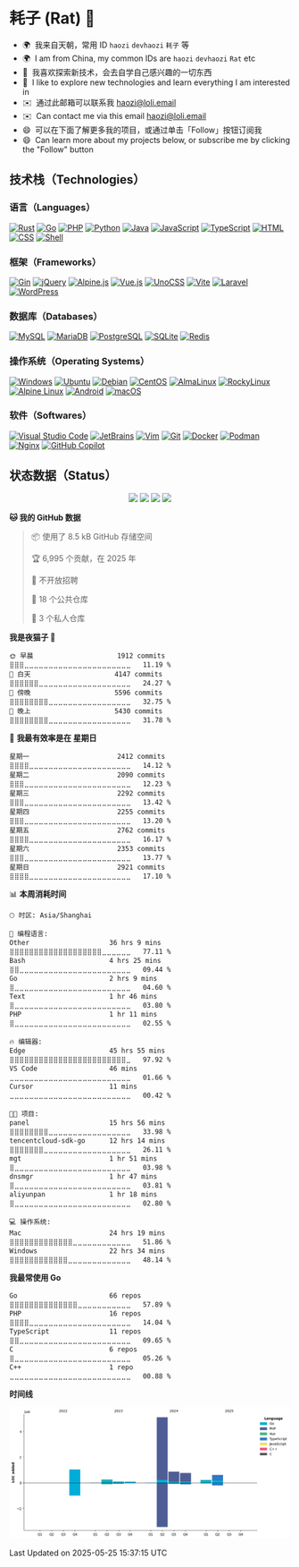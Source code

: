 # 耗子 (Rat) 🔭

* 🌍  我来自天朝，常用 ID `haozi` `devhaozi` `耗子` 等
* 🌍  I am from China, my common IDs are `haozi` `devhaozi` `Rat` etc
* 🔧  我喜欢探索新技术，会去自学自己感兴趣的一切东西
* 🔧  I like to explore new technologies and learn everything I am interested in
* ✉️  通过此邮箱可以联系我 [haozi@loli.email](mailto:haozi@loli.email)
* ✉️  Can contact me via this email [haozi@loli.email](mailto:haozi@loli.email)
* 😄  可以在下面了解更多我的项目，或通过单击「Follow」按钮订阅我
* 😄  Can learn more about my projects below, or subscribe me by clicking the "Follow" button


## 技术栈（Technologies）

### 语言（Languages）

[![Rust](https://img.shields.io/badge/Rust-000000?style=flat-square&logo=rust&logoColor=white)](https://www.rust-lang.org/)
[![Go](https://img.shields.io/badge/Go-00ADD8?style=flat-square&logo=go&logoColor=white)](https://go.dev/)
[![PHP](https://img.shields.io/badge/PHP-777BB4?style=flat-square&logo=php&logoColor=white)](https://www.php.net/)
[![Python](https://img.shields.io/badge/Python-3776AB?style=flat-square&logo=python&logoColor=white)](https://www.python.org/)
[![Java](https://img.shields.io/badge/Java-007396?style=flat-square&logo=java&logoColor=white)](https://www.java.com/)
[![JavaScript](https://img.shields.io/badge/JavaScript-F7DF1E?style=flat-square&logo=javascript&logoColor=white)](https://www.javascript.com/)
[![TypeScript](https://img.shields.io/badge/TypeScript-3178C6?style=flat-square&logo=typescript&logoColor=white)](https://www.typescriptlang.org/)
[![HTML](https://img.shields.io/badge/HTML-E34F26?style=flat-square&logo=html5&logoColor=white)](https://www.w3.org/html/)
[![CSS](https://img.shields.io/badge/CSS-1572B6?style=flat-square&logo=css&logoColor=white)](https://www.w3.org/Style/CSS/)
[![Shell](https://img.shields.io/badge/Shell-4eaa25?style=flat-square&logo=gnu%20bash&logoColor=ffffff)](https://www.gnu.org/software/bash/)

### 框架（Frameworks）

[![Gin](https://img.shields.io/badge/Gin-008ECF?style=flat-square&logo=gin&logoColor=white)](https://gin-gonic.com/)
[![jQuery](https://img.shields.io/badge/jQuery-0769AD?style=flat-square&logo=jquery&logoColor=white)](https://jquery.com/)
[![Alpine.js](https://img.shields.io/badge/Alpine.js-8BC0D0?style=flat-square&logo=alpinedotjs&logoColor=white)](https://alpinejs.dev/)
[![Vue.js](https://img.shields.io/badge/Vue.js-4FC08D?style=flat-square&logo=vuedotjs&logoColor=white)](https://vuejs.org/)
[![UnoCSS](https://img.shields.io/badge/UnoCSS-333333?style=flat-square&logo=unocss&logoColor=white)](https://github.com/unocss/unocss)
[![Vite](https://img.shields.io/badge/Vite-646CFF?style=flat-square&logo=vite&logoColor=white)](https://vitejs.dev/)
[![Laravel](https://img.shields.io/badge/Laravel-FF2D20?style=flat-square&logo=laravel&logoColor=white)](https://laravel.com/)
[![WordPress](https://img.shields.io/badge/WordPress-21759B?style=flat-square&logo=wordpress&logoColor=white)](https://wordpress.org/)

### 数据库（Databases）

[![MySQL](https://img.shields.io/badge/MySQL-4479A1?style=flat-square&logo=mysql&logoColor=white)](https://www.mysql.com/)
[![MariaDB](https://img.shields.io/badge/MariaDB-003545?style=flat-square&logo=mariadb&logoColor=white)](https://mariadb.org/)
[![PostgreSQL](https://img.shields.io/badge/PostgreSQL-4169E1?style=flat-square&logo=postgresql&logoColor=white)](https://www.postgresql.org/)
[![SQLite](https://img.shields.io/badge/SQLite-003B57?style=flat-square&logo=sqlite&logoColor=white)](https://www.sqlite.org/)
[![Redis](https://img.shields.io/badge/Redis-DC382D?style=flat-square&logo=redis&logoColor=white)](https://redis.io/)

### 操作系统（Operating Systems）

[![Windows](https://img.shields.io/badge/Windows-blue?style=flat-square&logo=windows11&logoColor=white)](https://www.microsoft.com/windows)
[![Ubuntu](https://img.shields.io/badge/Ubuntu-E95420?style=flat-square&logo=ubuntu&logoColor=white)](https://ubuntu.com/)
[![Debian](https://img.shields.io/badge/Debian-D0024D?style=flat-square&logo=debian&logoColor=white)](https://www.debian.org/)
[![CentOS](https://img.shields.io/badge/CentOS-262577?style=flat-square&logo=centos&logoColor=white)](https://www.centos.org/)
[![AlmaLinux](https://img.shields.io/badge/AlmaLinux-0F4266?style=flat-square&logo=almalinux&logoColor=white)](https://almalinux.org/)
[![RockyLinux](https://img.shields.io/badge/RockyLinux-10B981?style=flat-square&logo=rockylinux&logoColor=white)](https://rockylinux.org/)
[![Alpine Linux](https://img.shields.io/badge/Alpine_Linux-0D597F?style=flat-square&logo=alpinelinux&logoColor=white)](https://alpinelinux.org/)
[![Android](https://img.shields.io/badge/Android-34A853?style=flat-square&logo=android&logoColor=white)](https://www.android.com/)
[![macOS](https://img.shields.io/badge/macOS-000000?style=flat-square&logo=macos&logoColor=white)](https://www.apple.com/macos/)

### 软件（Softwares）

[![Visual Studio Code](https://img.shields.io/badge/Visual_Studio_Code-007ACC?style=flat-square&logo=visual-studio-code&logoColor=white)](https://code.visualstudio.com/)
[![JetBrains](https://img.shields.io/badge/JetBrains-000000?style=flat-square&logo=jetbrains&logoColor=white)](https://www.jetbrains.com/)
[![Vim](https://img.shields.io/badge/Vim-019733?style=flat-square&logo=vim&logoColor=white)](https://www.vim.org/)
[![Git](https://img.shields.io/badge/Git-F05032?style=flat-square&logo=git&logoColor=white)](https://git-scm.com/)
[![Docker](https://img.shields.io/badge/Docker-2496ED?style=flat-square&logo=docker&logoColor=white)](https://docker.io/)
[![Podman](https://img.shields.io/badge/Podman-892CA0?style=flat-square&logo=podman&logoColor=white)](https://podman.io/)
[![Nginx](https://img.shields.io/badge/Nginx-009639?style=flat-square&logo=nginx&logoColor=white)](https://nginx.org/)
[![GitHub Copilot](https://img.shields.io/badge/GitHub_Copilot-000000?style=flat-square&logo=githubcopilot&logoColor=white)](https://github.com/features/copilot)


## 状态数据（Status）

<div align="center">
<img height=160 src="https://github-readme-stats-git-masterrstaa-rickstaa.vercel.app/api?username=devhaozi&show_icons=true&hide_border=true&count_private=true&role=owner,collaborator&locale=cn" />
<img height=160 src="https://github-readme-stats-git-masterrstaa-rickstaa.vercel.app/api/top-langs/?username=devhaozi&show_icons=true&hide_border=true&layout=compact&langs_count=8&card_width=320&role=owner,collaborator&locale=cn" />
<img src="https://streak-stats.demolab.com/?user=devhaozi&hide_border=true&locale=zh_Hans&date_format=%5BY.%5Dn.j" />
<img src="https://github-readme-activity-graph.vercel.app/graph?username=devhaozi&bg_color=ffffff&color=000000&line=000000&point=000000&area_color=ffffff&area=true&hide_border=true" />
</div>

<!--START_SECTION:waka-->
**🐱 我的 GitHub 数据** 

> 📦  使用了 8.5 kB GitHub 存储空间 
 > 
> 🏆 6,995 个贡献，在 2025 年
 > 
> 🚫 不开放招聘
 > 
> 📜 18 个公共仓库 
 > 
> 🔑 3 个私人仓库 
 > 
**我是夜猫子 🦉** 

```text
🌞 早晨                     1912 commits        ⣿⣿⣿⣀⣀⣀⣀⣀⣀⣀⣀⣀⣀⣀⣀⣀⣀⣀⣀⣀⣀⣀⣀⣀⣀   11.19 % 
🌆 白天                     4147 commits        ⣿⣿⣿⣿⣿⣿⣀⣀⣀⣀⣀⣀⣀⣀⣀⣀⣀⣀⣀⣀⣀⣀⣀⣀⣀   24.27 % 
🌃 傍晚                     5596 commits        ⣿⣿⣿⣿⣿⣿⣿⣿⣀⣀⣀⣀⣀⣀⣀⣀⣀⣀⣀⣀⣀⣀⣀⣀⣀   32.75 % 
🌙 晚上                     5430 commits        ⣿⣿⣿⣿⣿⣿⣿⣿⣀⣀⣀⣀⣀⣀⣀⣀⣀⣀⣀⣀⣀⣀⣀⣀⣀   31.78 % 
```
📅 **我最有效率是在 星期日** 

```text
星期一                      2412 commits        ⣿⣿⣿⣿⣀⣀⣀⣀⣀⣀⣀⣀⣀⣀⣀⣀⣀⣀⣀⣀⣀⣀⣀⣀⣀   14.12 % 
星期二                      2090 commits        ⣿⣿⣿⣀⣀⣀⣀⣀⣀⣀⣀⣀⣀⣀⣀⣀⣀⣀⣀⣀⣀⣀⣀⣀⣀   12.23 % 
星期三                      2292 commits        ⣿⣿⣿⣀⣀⣀⣀⣀⣀⣀⣀⣀⣀⣀⣀⣀⣀⣀⣀⣀⣀⣀⣀⣀⣀   13.42 % 
星期四                      2255 commits        ⣿⣿⣿⣀⣀⣀⣀⣀⣀⣀⣀⣀⣀⣀⣀⣀⣀⣀⣀⣀⣀⣀⣀⣀⣀   13.20 % 
星期五                      2762 commits        ⣿⣿⣿⣿⣀⣀⣀⣀⣀⣀⣀⣀⣀⣀⣀⣀⣀⣀⣀⣀⣀⣀⣀⣀⣀   16.17 % 
星期六                      2353 commits        ⣿⣿⣿⣀⣀⣀⣀⣀⣀⣀⣀⣀⣀⣀⣀⣀⣀⣀⣀⣀⣀⣀⣀⣀⣀   13.77 % 
星期日                      2921 commits        ⣿⣿⣿⣿⣀⣀⣀⣀⣀⣀⣀⣀⣀⣀⣀⣀⣀⣀⣀⣀⣀⣀⣀⣀⣀   17.10 % 
```


📊 **本周消耗时间** 

```text
🕑︎ 时区: Asia/Shanghai

💬 编程语言: 
Other                    36 hrs 9 mins       ⣿⣿⣿⣿⣿⣿⣿⣿⣿⣿⣿⣿⣿⣿⣿⣿⣿⣿⣿⣀⣀⣀⣀⣀⣀   77.11 % 
Bash                     4 hrs 25 mins       ⣿⣿⣀⣀⣀⣀⣀⣀⣀⣀⣀⣀⣀⣀⣀⣀⣀⣀⣀⣀⣀⣀⣀⣀⣀   09.44 % 
Go                       2 hrs 9 mins        ⣿⣀⣀⣀⣀⣀⣀⣀⣀⣀⣀⣀⣀⣀⣀⣀⣀⣀⣀⣀⣀⣀⣀⣀⣀   04.60 % 
Text                     1 hr 46 mins        ⣿⣀⣀⣀⣀⣀⣀⣀⣀⣀⣀⣀⣀⣀⣀⣀⣀⣀⣀⣀⣀⣀⣀⣀⣀   03.80 % 
PHP                      1 hr 11 mins        ⣿⣀⣀⣀⣀⣀⣀⣀⣀⣀⣀⣀⣀⣀⣀⣀⣀⣀⣀⣀⣀⣀⣀⣀⣀   02.55 % 

🔥 编辑器: 
Edge                     45 hrs 55 mins      ⣿⣿⣿⣿⣿⣿⣿⣿⣿⣿⣿⣿⣿⣿⣿⣿⣿⣿⣿⣿⣿⣿⣿⣿⣀   97.92 % 
VS Code                  46 mins             ⣀⣀⣀⣀⣀⣀⣀⣀⣀⣀⣀⣀⣀⣀⣀⣀⣀⣀⣀⣀⣀⣀⣀⣀⣀   01.66 % 
Cursor                   11 mins             ⣀⣀⣀⣀⣀⣀⣀⣀⣀⣀⣀⣀⣀⣀⣀⣀⣀⣀⣀⣀⣀⣀⣀⣀⣀   00.42 % 

🐱‍💻 项目: 
panel                    15 hrs 56 mins      ⣿⣿⣿⣿⣿⣿⣿⣿⣀⣀⣀⣀⣀⣀⣀⣀⣀⣀⣀⣀⣀⣀⣀⣀⣀   33.98 % 
tencentcloud-sdk-go      12 hrs 14 mins      ⣿⣿⣿⣿⣿⣿⣿⣀⣀⣀⣀⣀⣀⣀⣀⣀⣀⣀⣀⣀⣀⣀⣀⣀⣀   26.11 % 
mgt                      1 hr 51 mins        ⣿⣀⣀⣀⣀⣀⣀⣀⣀⣀⣀⣀⣀⣀⣀⣀⣀⣀⣀⣀⣀⣀⣀⣀⣀   03.98 % 
dnsmgr                   1 hr 47 mins        ⣿⣀⣀⣀⣀⣀⣀⣀⣀⣀⣀⣀⣀⣀⣀⣀⣀⣀⣀⣀⣀⣀⣀⣀⣀   03.81 % 
aliyunpan                1 hr 18 mins        ⣿⣀⣀⣀⣀⣀⣀⣀⣀⣀⣀⣀⣀⣀⣀⣀⣀⣀⣀⣀⣀⣀⣀⣀⣀   02.80 % 

💻 操作系统: 
Mac                      24 hrs 19 mins      ⣿⣿⣿⣿⣿⣿⣿⣿⣿⣿⣿⣿⣿⣀⣀⣀⣀⣀⣀⣀⣀⣀⣀⣀⣀   51.86 % 
Windows                  22 hrs 34 mins      ⣿⣿⣿⣿⣿⣿⣿⣿⣿⣿⣿⣿⣀⣀⣀⣀⣀⣀⣀⣀⣀⣀⣀⣀⣀   48.14 % 
```

**我最常使用 Go** 

```text
Go                       66 repos            ⣿⣿⣿⣿⣿⣿⣿⣿⣿⣿⣿⣿⣿⣿⣀⣀⣀⣀⣀⣀⣀⣀⣀⣀⣀   57.89 % 
PHP                      16 repos            ⣿⣿⣿⣿⣀⣀⣀⣀⣀⣀⣀⣀⣀⣀⣀⣀⣀⣀⣀⣀⣀⣀⣀⣀⣀   14.04 % 
TypeScript               11 repos            ⣿⣿⣀⣀⣀⣀⣀⣀⣀⣀⣀⣀⣀⣀⣀⣀⣀⣀⣀⣀⣀⣀⣀⣀⣀   09.65 % 
C                        6 repos             ⣿⣀⣀⣀⣀⣀⣀⣀⣀⣀⣀⣀⣀⣀⣀⣀⣀⣀⣀⣀⣀⣀⣀⣀⣀   05.26 % 
C++                      1 repo              ⣀⣀⣀⣀⣀⣀⣀⣀⣀⣀⣀⣀⣀⣀⣀⣀⣀⣀⣀⣀⣀⣀⣀⣀⣀   00.88 % 
```



**时间线**

![Lines of Code chart](https://raw.githubusercontent.com/devhaozi/devhaozi/main/assets/bar_graph.png)


 Last Updated on 2025-05-25 15:37:15 UTC
<!--END_SECTION:waka-->
